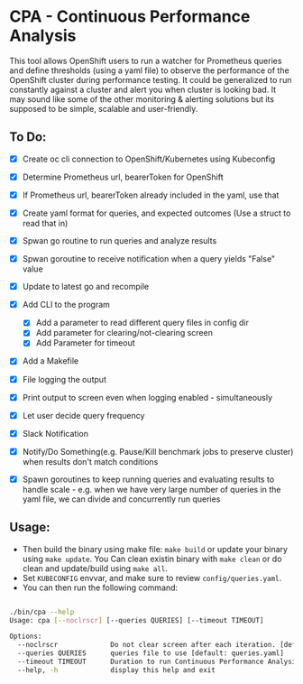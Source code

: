 # CPA - Continuous Performance Analysis


This tool allows OpenShift users to run a watcher for Prometheus queries and define thresholds (using a yaml file) to observe the performance of the OpenShift cluster during performance testing.  It could be generalized to run constantly against a cluster and alert you when cluster is looking bad. It may sound like some of the other monitoring & alerting solutions but its supposed to be simple, scalable and user-friendly.

## To Do:

* [x] Create oc cli connection to OpenShift/Kubernetes using Kubeconfig
* [x] Determine Prometheus url, bearerToken for OpenShift
* [x] If Prometheus url, bearerToken already included in the yaml, use that
* [x] Create yaml format for queries, and expected outcomes (Use a struct to read that in)
* [x] Spwan go routine to run queries and analyze results
* [x] Spwan goroutine to receive notification when a query yields "False" value
* [x] Update to latest go and recompile
* [x] Add CLI to the program
  * [x] Add a parameter to read different query files in config dir
  * [x] Add parameter for clearing/not-clearing screen
  * [x] Add Parameter for timeout
* [x] Add a Makefile
* [x] File logging the output
* [x] Print output to screen even when logging enabled - simultaneously
* [x] Let user decide query frequency
* [x] Slack Notification
* [x] Notify/Do Something(e.g. Pause/Kill benchmark jobs to preserve cluster) when results don't match conditions
* [x] Spawn goroutines to keep running queries and evaluating results to handle scale - e.g. when we have very large number of queries in the yaml file, we can divide and concurrently run queries



## Usage:

* Then build the binary using make file: `make build` or update your binary using `make update`. You Can clean existin binary with `make clean` or do clean and update/build using `make all`.
* Set `KUBECONFIG` envvar, and make sure to review `config/queries.yaml`.
* You can then run the following command:
```sh

./bin/cpa --help
Usage: cpa [--noclrscr] [--queries QUERIES] [--timeout TIMEOUT]

Options:
  --noclrscr             Do not clear screen after each iteration. [default: false]
  --queries QUERIES      queries file to use [default: queries.yaml]
  --timeout TIMEOUT      Duration to run Continuous Performance Analysis. You can pass values like 4h or 1h10m10s [default: 4h]
  --help, -h             display this help and exit
```